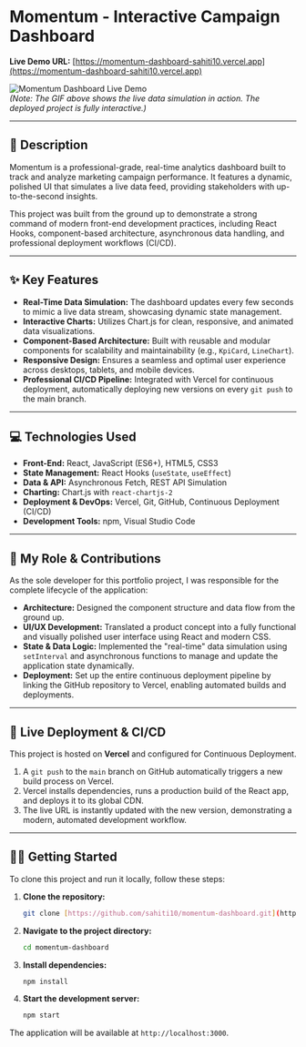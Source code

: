 # Momentum - Interactive Campaign Dashboard

**Live Demo URL:** [https://momentum-dashboard-sahiti10.vercel.app](https://momentum-dashboard-sahiti10.vercel.app)

![Momentum Dashboard Live Demo](https://i.imgur.com/g8o4jVw.gif)  
*(Note: The GIF above shows the live data simulation in action. The deployed project is fully interactive.)*

---

## 📖 Description

Momentum is a professional-grade, real-time analytics dashboard built to track and analyze marketing campaign performance. It features a dynamic, polished UI that simulates a live data feed, providing stakeholders with up-to-the-second insights.

This project was built from the ground up to demonstrate a strong command of modern front-end development practices, including React Hooks, component-based architecture, asynchronous data handling, and professional deployment workflows (CI/CD).

---

## ✨ Key Features

* **Real-Time Data Simulation:** The dashboard updates every few seconds to mimic a live data stream, showcasing dynamic state management.
* **Interactive Charts:** Utilizes Chart.js for clean, responsive, and animated data visualizations.
* **Component-Based Architecture:** Built with reusable and modular components for scalability and maintainability (e.g., `KpiCard`, `LineChart`).
* **Responsive Design:** Ensures a seamless and optimal user experience across desktops, tablets, and mobile devices.
* **Professional CI/CD Pipeline:** Integrated with Vercel for continuous deployment, automatically deploying new versions on every `git push` to the main branch.

---

## 💻 Technologies Used

* **Front-End:** React, JavaScript (ES6+), HTML5, CSS3
* **State Management:** React Hooks (`useState`, `useEffect`)
* **Data & API:** Asynchronous Fetch, REST API Simulation
* **Charting:** Chart.js with `react-chartjs-2`
* **Deployment & DevOps:** Vercel, Git, GitHub, Continuous Deployment (CI/CD)
* **Development Tools:** npm, Visual Studio Code

---

## 👤 My Role & Contributions

As the sole developer for this portfolio project, I was responsible for the complete lifecycle of the application:

* **Architecture:** Designed the component structure and data flow from the ground up.
* **UI/UX Development:** Translated a product concept into a fully functional and visually polished user interface using React and modern CSS.
* **State & Data Logic:** Implemented the "real-time" data simulation using `setInterval` and asynchronous functions to manage and update the application state dynamically.
* **Deployment:** Set up the entire continuous deployment pipeline by linking the GitHub repository to Vercel, enabling automated builds and deployments.

---

## 🚀 Live Deployment & CI/CD

This project is hosted on **Vercel** and configured for Continuous Deployment.

1.  A `git push` to the `main` branch on GitHub automatically triggers a new build process on Vercel.
2.  Vercel installs dependencies, runs a production build of the React app, and deploys it to its global CDN.
3.  The live URL is instantly updated with the new version, demonstrating a modern, automated development workflow.

---

## 🏃‍♂️ Getting Started

To clone this project and run it locally, follow these steps:

1.  **Clone the repository:**
    ```bash
    git clone [https://github.com/sahiti10/momentum-dashboard.git](https://github.com/sahiti10/momentum-dashboard.git)
    ```

2.  **Navigate to the project directory:**
    ```bash
    cd momentum-dashboard
    ```

3.  **Install dependencies:**
    ```bash
    npm install
    ```

4.  **Start the development server:**
    ```bash
    npm start
    ```

The application will be available at `http://localhost:3000`.
